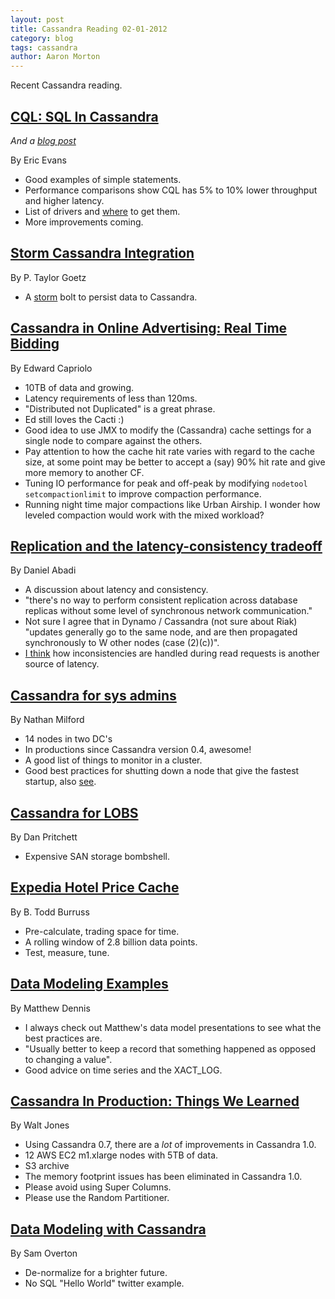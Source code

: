```yaml
---
layout: post
title: Cassandra Reading 02-01-2012
category: blog
tags: cassandra
author: Aaron Morton
---
```


Recent Cassandra reading. 

## [CQL: SQL In Cassandra](http://www.slideshare.net/jericevans/cql-sql-in-cassandra)

_And a [blog post](http://www.acunu.com/blogs/eric-evans/cql-benchmarking/)_

By Eric Evans

* Good examples of simple statements.
* Performance comparisons show CQL has 5% to 10% lower throughput and higher latency.
* List of drivers and [where](http://code.google.com/a/apache-extras.org/hosting/search?q=label%3ACassandra) to get them.
* More improvements coming.

## [Storm Cassandra Integration](https://github.com/ptgoetz/storm-cassandra)

By P. Taylor Goetz

* A [storm](https://github.com/nathanmarz/storm) bolt to persist data to Cassandra.

## [Cassandra in Online Advertising: Real Time Bidding](http://www.slideshare.net/edwardcapriolo/m6d-cassandrapresentation)

By Edward Capriolo

* 10TB of data and growing.
* Latency requirements of less than 120ms. 
* "Distributed not Duplicated" is a great phrase.
* Ed still loves the Cacti :)
* Good idea to use JMX to modify the (Cassandra) cache settings for a single node to compare against the others.
* Pay attention to how the cache hit rate varies with regard to the cache size, at some point may be better to accept a (say) 90% hit rate and give more memory to another CF.
* Tuning IO performance for peak and off-peak by modifying `nodetool setcompactionlimit` to improve compaction performance.
* Running night time major compactions like Urban Airship. I wonder how leveled compaction would work with the mixed workload?

## [Replication and the latency-consistency tradeoff](http://dbmsmusings.blogspot.com/2011/12/replication-and-latency-consistency.html)

By Daniel Abadi

* A discussion about latency and consistency.
* "there's no way to perform consistent replication across database replicas without some level of synchronous network communication."
* Not sure I agree that in Dynamo / Cassandra (not sure about Riak) "updates generally go to the same node, and are then propagated synchronously to W other nodes (case (2)(c))".
* [I think](http://dbmsmusings.blogspot.com/2011/12/replication-and-latency-consistency.html?showComment=1325454055745#c307358897668058915) how inconsistencies are handled during read requests is another source of latency. 

## [Cassandra for sys admins](http://www.slideshare.net/nmilford/cassandra-for-sysadmins)

By Nathan Milford

* 14 nodes in two DC's
* In productions since Cassandra version 0.4, awesome!
* A good list of things to monitor in a cluster.
* Good best practices for shutting down a node that give the fastest startup, also [see](http://blog.milford.io/2011/11/rolling-upgrades-for-cassandra).


## [Cassandra for LOBS](http://ruby.dzone.com/articles/cassandra-lobs)

By Dan Pritchett

* Expensive SAN storage bombshell.

## [Expedia Hotel Price Cache](http://www.slideshare.net/clibou/seattle-scalability-meetup-10505322/25)

By B. Todd Burruss

* Pre-calculate, trading space for time.
* A rolling window of 2.8 billion data points.
* Test, measure, tune.

## [Data Modeling Examples](http://www.slideshare.net/mattdennis/cassandra-nyc-2011-data-modeling)

By Matthew Dennis

* I always check out Matthew's data model presentations to see what the best practices are.
* "Usually better to keep a record that something happened as opposed to changing a value".
* Good advice on time series and the XACT_LOG.

## [Cassandra In Production: Things We Learned](http://devblog.seomoz.org/2011/11/cassandra-in-production-things-we-learned/)

By Walt Jones

* Using Cassandra 0.7, there are a *lot* of improvements in Cassandra 1.0.
* 12 AWS EC2 m1.xlarge nodes with 5TB of data.
* S3 archive 
* The memory footprint issues has been eliminated in Cassandra 1.0.
* Please avoid using Super Columns.
* Please use the Random Partitioner.

## [Data Modeling with Cassandra](http://www.acunu.com/blogs/sam-overton/cassandra-data-modelling/)

By Sam Overton

* De-normalize for a brighter future. 
* No SQL "Hello World" twitter example.
